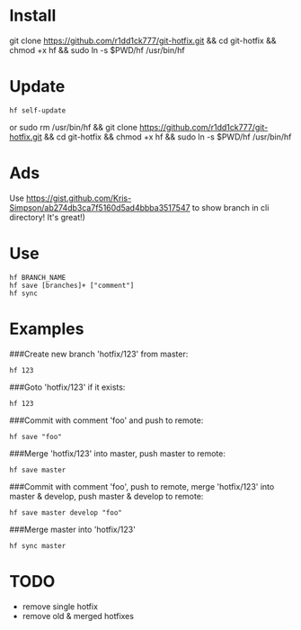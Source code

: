 # Install

git clone https://github.com/r1dd1ck777/git-hotfix.git && cd git-hotfix && chmod +x hf && sudo ln -s $PWD/hf /usr/bin/hf

# Update

```
hf self-update
```
or
sudo rm /usr/bin/hf && git clone https://github.com/r1dd1ck777/git-hotfix.git && cd git-hotfix && chmod +x hf && sudo ln -s $PWD/hf /usr/bin/hf

# Ads

Use https://gist.github.com/Kris-Simpson/ab274db3ca7f5160d5ad4bbba3517547 to show branch in cli directory! It's great!)

# Use

```
hf BRANCH_NAME
hf save [branches]+ ["comment"]
hf sync
```

# Examples

###Create new branch 'hotfix/123' from master:

```
hf 123
```

###Goto 'hotfix/123' if it exists:

```
hf 123
```

###Commit with comment 'foo' and push to remote:

```
hf save "foo"
```

###Merge 'hotfix/123' into master, push master to remote:

```
hf save master
```

###Commit with comment 'foo', push to remote, merge 'hotfix/123' into master & develop, push master & develop to remote:

```
hf save master develop "foo"
```

###Merge master into 'hotfix/123'

```
hf sync master
```

# TODO

- remove single hotfix
- remove old & merged hotfixes